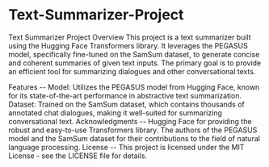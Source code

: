 # Text-Summarizer-Project
Text Summarizer Project
Overview
This project is a text summarizer built using the Hugging Face Transformers library. It leverages the PEGASUS model, specifically fine-tuned on the SamSum dataset, to generate concise and coherent summaries of given text inputs. The primary goal is to provide an efficient tool for summarizing dialogues and other conversational texts.

Features
-- Model: Utilizes the PEGASUS model from Hugging Face, known for its state-of-the-art performance in abstractive text summarization.
Dataset: Trained on the SamSum dataset, which contains thousands of annotated chat dialogues, making it well-suited for summarizing conversational text.
Acknowledgments
-- Hugging Face for providing the robust and easy-to-use Transformers library.
The authors of the PEGASUS model and the SamSum dataset for their contributions to the field of natural language processing.
License
-- This project is licensed under the MIT License - see the LICENSE file for details.
